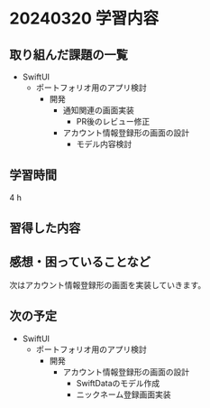 # 20240320 学習内容

## 取り組んだ課題の一覧

- SwiftUI
  - ポートフォリオ用のアプリ検討
    - 開発
      - 通知関連の画面実装
        - PR後のレビュー修正
      - アカウント情報登録形の画面の設計
        - モデル内容検討

## 学習時間

4 h

## 習得した内容

## 感想・困っていることなど

次はアカウント情報登録形の画面を実装していきます。

## 次の予定

- SwiftUI
  - ポートフォリオ用のアプリ検討
    - 開発
      - アカウント情報登録形の画面の設計
        - SwiftDataのモデル作成
        - ニックネーム登録画面実装
